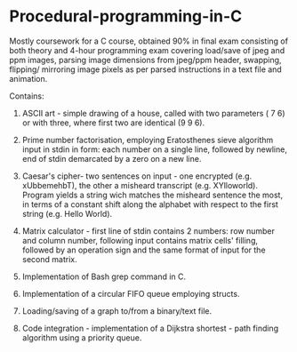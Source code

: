 # Procedural-programming-in-C
Mostly coursework for a C course, obtained 90% in final exam consisting of both theory and 4-hour programming exam
covering load/save of jpeg and ppm images, parsing image dimensions from jpeg/ppm header, swapping, flipping/ mirroring image 
pixels as per parsed instructions in a text file and animation.

Contains:

1. ASCII art - simple drawing of a house, called with two parameters ( 7 6) or with three, where first two are identical (9 9 6).
                                                                                             
2. Prime number factorisation, employing Eratosthenes sieve algorithm
  input in stdin in form: each number on a single line, followed by newline, end of stdin demarcated by a zero on a new line.
  
3. Caesar's cipher- two sentences on input - one encrypted (e.g. xUbbemehbT), the other a misheard transcript (e.g. XYlloworld). Program
   yields a string wich matches the misheard sentence the most, in terms of a constant shift along the alphabet with respect to the first string (e.g. Hello World).
   
4. Matrix calculator - first line of stdin contains 2 numbers: row number and column number, following input contains matrix cells'
   filling, followed by an operation sign and the same format of input for the second matrix.
   
5. Implementation of Bash grep command in C.

6. Implementation of a circular FIFO queue employing structs.

7. Loading/saving of a graph to/from a binary/text file.

8. Code integration - implementation of a Dijkstra shortest - path finding algorithm using a priority queue.
                                                                                          
 
 
